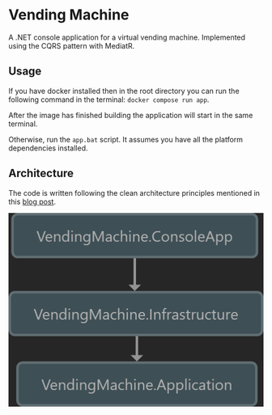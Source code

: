 # Vending Machine

A .NET console application for a virtual vending machine. Implemented using the CQRS pattern with MediatR.

## Usage

If you have docker installed then in the root directory you can run the following command in the terminal: `docker compose run app`.

After the image has finished building the application will start in the same terminal.

Otherwise, run the `app.bat` script. It assumes you have all the platform dependencies installed.

## Architecture

The code is written following the clean architecture principles mentioned in this [blog post](https://jasontaylor.dev/clean-architecture-getting-started/).

![Architecture](images/architecture-diagram2.png)
